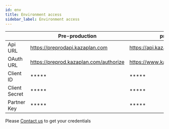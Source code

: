 ```yaml
---
id: env
title: Environment access
sidebar_label: Environment access
---
```


|               | Pre-production                           | production                           |
|---------------|------------------------------------------|--------------------------------------|
| Api URL       | <https://preprodapi.kazaplan.com>        | <https://api.kazaplan.com>           |
| OAuth URL     | <https://preprod.kazaplan.com/authorize> | <https://www.kazaplan.com/authorize> |
| Client ID     | \*\*\*\*\*                               | \*\*\*\*\*                           |
| Client Secret | \*\*\*\*\*                               | \*\*\*\*\*                           |
| Partner Key   | \*\*\*\*\*                               | \*\*\*\*\*                           |

Please [Contact us](mailto:fabien.ryckoort@adeo.com) to get your
credentials
